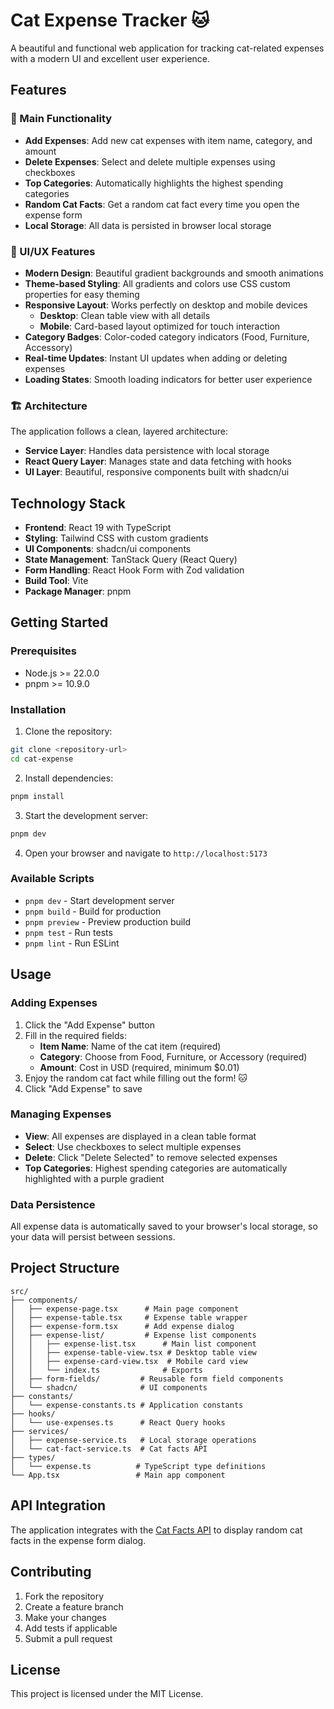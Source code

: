 # Cat Expense Tracker 🐱

A beautiful and functional web application for tracking cat-related expenses with a modern UI and excellent user experience.

## Features

### 🎯 Main Functionality

- **Add Expenses**: Add new cat expenses with item name, category, and amount
- **Delete Expenses**: Select and delete multiple expenses using checkboxes
- **Top Categories**: Automatically highlights the highest spending categories
- **Random Cat Facts**: Get a random cat fact every time you open the expense form
- **Local Storage**: All data is persisted in browser local storage

### 🎨 UI/UX Features

- **Modern Design**: Beautiful gradient backgrounds and smooth animations
- **Theme-based Styling**: All gradients and colors use CSS custom properties for easy theming
- **Responsive Layout**: Works perfectly on desktop and mobile devices
  - **Desktop**: Clean table view with all details
  - **Mobile**: Card-based layout optimized for touch interaction
- **Category Badges**: Color-coded category indicators (Food, Furniture, Accessory)
- **Real-time Updates**: Instant UI updates when adding or deleting expenses
- **Loading States**: Smooth loading indicators for better user experience

### 🏗️ Architecture

The application follows a clean, layered architecture:

- **Service Layer**: Handles data persistence with local storage
- **React Query Layer**: Manages state and data fetching with hooks
- **UI Layer**: Beautiful, responsive components built with shadcn/ui

## Technology Stack

- **Frontend**: React 19 with TypeScript
- **Styling**: Tailwind CSS with custom gradients
- **UI Components**: shadcn/ui components
- **State Management**: TanStack Query (React Query)
- **Form Handling**: React Hook Form with Zod validation
- **Build Tool**: Vite
- **Package Manager**: pnpm

## Getting Started

### Prerequisites

- Node.js >= 22.0.0
- pnpm >= 10.9.0

### Installation

1. Clone the repository:

```bash
git clone <repository-url>
cd cat-expense
```

2. Install dependencies:

```bash
pnpm install
```

3. Start the development server:

```bash
pnpm dev
```

4. Open your browser and navigate to `http://localhost:5173`

### Available Scripts

- `pnpm dev` - Start development server
- `pnpm build` - Build for production
- `pnpm preview` - Preview production build
- `pnpm test` - Run tests
- `pnpm lint` - Run ESLint

## Usage

### Adding Expenses

1. Click the "Add Expense" button
2. Fill in the required fields:
   - **Item Name**: Name of the cat item (required)
   - **Category**: Choose from Food, Furniture, or Accessory (required)
   - **Amount**: Cost in USD (required, minimum $0.01)
3. Enjoy the random cat fact while filling out the form! 🐱
4. Click "Add Expense" to save

### Managing Expenses

- **View**: All expenses are displayed in a clean table format
- **Select**: Use checkboxes to select multiple expenses
- **Delete**: Click "Delete Selected" to remove selected expenses
- **Top Categories**: Highest spending categories are automatically highlighted with a purple gradient

### Data Persistence

All expense data is automatically saved to your browser's local storage, so your data will persist between sessions.

## Project Structure

```
src/
├── components/
│   ├── expense-page.tsx      # Main page component
│   ├── expense-table.tsx     # Expense table wrapper
│   ├── expense-form.tsx      # Add expense dialog
│   ├── expense-list/         # Expense list components
│   │   ├── expense-list.tsx      # Main list component
│   │   ├── expense-table-view.tsx # Desktop table view
│   │   ├── expense-card-view.tsx  # Mobile card view
│   │   └── index.ts              # Exports
│   ├── form-fields/         # Reusable form field components
│   └── shadcn/              # UI components
├── constants/
│   └── expense-constants.ts # Application constants
├── hooks/
│   └── use-expenses.ts      # React Query hooks
├── services/
│   ├── expense-service.ts   # Local storage operations
│   └── cat-fact-service.ts  # Cat facts API
├── types/
│   └── expense.ts          # TypeScript type definitions
└── App.tsx                 # Main app component
```

## API Integration

The application integrates with the [Cat Facts API](https://catfact.ninja/) to display random cat facts in the expense form dialog.

## Contributing

1. Fork the repository
2. Create a feature branch
3. Make your changes
4. Add tests if applicable
5. Submit a pull request

## License

This project is licensed under the MIT License.
